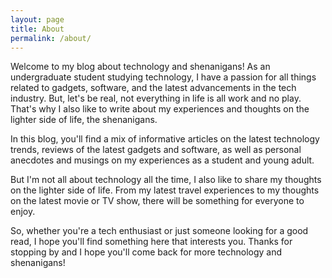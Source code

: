 ```yaml
---
layout: page
title: About
permalink: /about/
---
```


Welcome to my blog about technology and shenanigans! As an undergraduate student studying technology, I have a passion for all things related to gadgets, software, and the latest advancements in the tech industry. But, let's be real, not everything in life is all work and no play. That's why I also like to write about my experiences and thoughts on the lighter side of life, the shenanigans.

In this blog, you'll find a mix of informative articles on the latest technology trends, reviews of the latest gadgets and software, as well as personal anecdotes and musings on my experiences as a student and young adult.

But I'm not all about technology all the time, I also like to share my thoughts on the lighter side of life. From my latest travel experiences to my thoughts on the latest movie or TV show, there will be something for everyone to enjoy.

So, whether you're a tech enthusiast or just someone looking for a good read, I hope you'll find something here that interests you. Thanks for stopping by and I hope you'll come back for more technology and shenanigans!

<div data-iframe-width="210" data-iframe-height="270" data-share-badge-id="530aa4de-5333-4439-b8a0-a7b5aced660b" data-share-badge-host="https://www.credly.com"></div><script type="text/javascript" async src="//cdn.credly.com/assets/utilities/embed.js"></script>